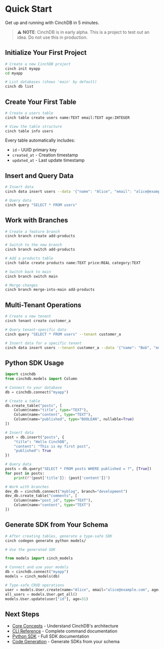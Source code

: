 # Quick Start

Get up and running with CinchDB in 5 minutes.

> ⚠️ **NOTE**: CinchDB is in early alpha. This is a project to test out an idea. Do not use this in production.

## Initialize Your First Project

```bash
# Create a new CinchDB project
cinch init myapp
cd myapp

# List databases (shows 'main' by default)
cinch db list
```

## Create Your First Table

```bash
# Create a users table
cinch table create users name:TEXT email:TEXT age:INTEGER

# View the table structure
cinch table info users
```

Every table automatically includes:
- `id` - UUID primary key
- `created_at` - Creation timestamp
- `updated_at` - Last update timestamp

## Insert and Query Data

```bash
# Insert data
cinch data insert users --data '{"name": "Alice", "email": "alice@example.com", "age": 30}'

# Query data
cinch query "SELECT * FROM users"
```

## Work with Branches

```bash
# Create a feature branch
cinch branch create add-products

# Switch to the new branch
cinch branch switch add-products

# Add a products table
cinch table create products name:TEXT price:REAL category:TEXT

# Switch back to main
cinch branch switch main

# Merge changes
cinch branch merge-into-main add-products
```

## Multi-Tenant Operations

```bash
# Create a new tenant
cinch tenant create customer_a

# Query tenant-specific data
cinch query "SELECT * FROM users" --tenant customer_a

# Insert data for a specific tenant
cinch data insert users --tenant customer_a --data '{"name": "Bob", "email": "bob@customer-a.com"}'
```

## Python SDK Usage

```python
import cinchdb
from cinchdb.models import Column

# Connect to your database
db = cinchdb.connect("myapp")

# Create a table
db.create_table("posts", [
    Column(name="title", type="TEXT"),
    Column(name="content", type="TEXT"),
    Column(name="published", type="BOOLEAN", nullable=True)
])

# Insert data
post = db.insert("posts", {
    "title": "Hello CinchDB",
    "content": "This is my first post",
    "published": True
})

# Query data
posts = db.query("SELECT * FROM posts WHERE published = ?", [True])
for post in posts:
    print(f"{post['title']}: {post['content']}")

# Work with branches
dev_db = cinchdb.connect("myblog", branch="development")
dev_db.create_table("comments", [
    Column(name="post_id", type="TEXT"),
    Column(name="content", type="TEXT")
])
```

## Generate SDK from Your Schema

```bash
# After creating tables, generate a type-safe SDK
cinch codegen generate python models/

# Use the generated SDK
```

```python
from models import cinch_models

# Connect and use your models
db = cinchdb.connect("myapp")
models = cinch_models(db)

# Type-safe CRUD operations
user = models.User.create(name="Alice", email="alice@example.com", age=30)
all_users = models.User.get_all()
models.User.update(user["id"], age=31)
```


## Next Steps

- [Core Concepts](concepts.md) - Understand CinchDB's architecture
- [CLI Reference](../cli/index.md) - Complete command documentation
- [Python SDK](../python-sdk/index.md) - Full SDK documentation
- [Code Generation](../cli/codegen.md) - Generate SDKs from your schema
